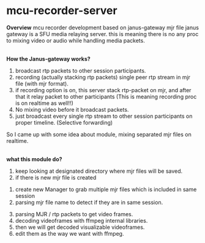 # mcu-recorder-server

<b>Overview</b>
mcu recorder development based on janus-gateway mjr file
janus gateway is a SFU media relaying server. this is meaning there is no any proc to mixing video or audio while handling media packets.

<br>
<b>How the Janus-gateway works?</b>

1. broadcast rtp packets to other session participants.
2. recording (actually stacking rtp packets) single peer rtp stream in mjr file (with mjr format).
3. if recording option is on, this server stack rtp-packet on mjr, and after that it relay packet to other participants (This is meaning recording proc is on realtime as well!!)
5. No mixing video before it broadcast packets.
6. just broadcast every single rtp stream to other session participants on proper timeline. (Selective forwarding)


So I came up with some idea about module, mixing separated mjr files on realtime.


<br>
<b>what this module do?</b>

1. keep looking at designated directory where mjr files will be saved.
2. if there is new mjr file is created
  1) create new Manager to grab multiple mjr files which is included in same session
  2) parsing mjr file name to detect if they are in same session. 
3. parsing MJR / rtp packets to get video frames.
4. decoding videoframes with ffmpeg internal libraries.
5. then we will get decoded visualizable videoframes.
6. edit them as the way we want with ffmpeg.

